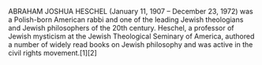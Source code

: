 ABRAHAM JOSHUA HESCHEL (January 11, 1907 – December 23, 1972) was a Polish-born American rabbi and one of the leading Jewish theologians and Jewish philosophers of the 20th century. Heschel, a professor of Jewish mysticism at the Jewish Theological Seminary of America, authored a number of widely read books on Jewish philosophy and was active in the civil rights movement.[1][2]
